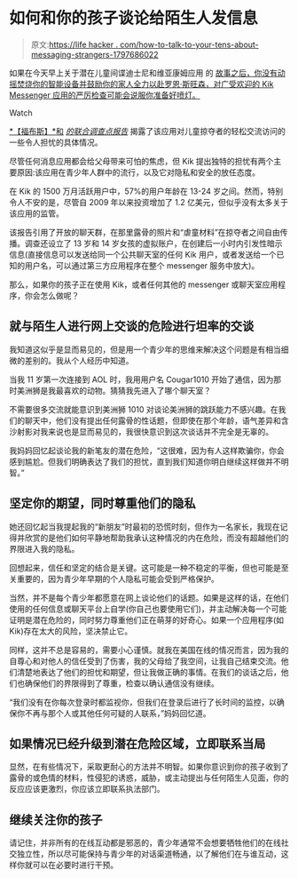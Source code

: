 # 如何和你的孩子谈论给陌生人发信息

> 原文:[https://life hacker . com/how-to-talk-to-your-tens-about-messaging-strangers-1797686022](https://lifehacker.com/how-to-talk-to-your-teens-about-messaging-strangers-1797686022)

如果在今天早上关于潜在儿童间谍迪士尼和维亚康姆应用 的 [故事之后，你没有动摇焚烧你的智能设备并鼓励你的家人全力以赴罗恩·斯旺森，对广受欢迎的 Kik Messenger 应用的严厉检查可能会说服你准备好喷灯。](http://lifehacker.com/stop-mickey-mouse-from-spying-on-your-kids-1797656454#_ga=2.222324377.340414407.1502113341-1066327814.1498537403) 

Watch

[*【福布斯】*和](https://www.forbes.com/sites/thomasbrewster/2017/08/03/kik-has-a-massive-child-abuse-problem/#4e332fca1a14) [*的联合调查点报告*](https://www.forbes.com/sites/thomasbrewster/2017/08/03/kik-has-a-massive-child-abuse-problem/#4e332fca1a14) 揭露了该应用对儿童掠夺者的轻松交流访问的一些令人担忧的具体情况。

尽管任何消息应用都会给父母带来可怕的焦虑，但 Kik 提出独特的担忧有两个主要原因:该应用在青少年人群中的流行，以及它对隐私和安全的放任态度。

在 Kik 的 1500 万月活跃用户中，57%的用户年龄在 13-24 岁之间。然而，特别令人不安的是，尽管自 2009 年以来投资增加了 1.2 亿美元，但似乎没有太多关于该应用的监管。

该报告引用了开放的聊天群，在那里露骨的照片和“虐童材料”在掠夺者之间自由传播。调查还设立了 13 岁和 14 岁女孩的虚拟账户，在创建后一小时内引发性暗示信息(直接信息可以发送给同一个公共聊天室的任何 Kik 用户，或者发送给一个已知的用户名，可以通过第三方应用程序在整个 messenger 服务中放大)。

那么，如果你的孩子正在使用 Kik，或者任何其他的 messenger 或聊天室应用程序，你会怎么做呢？

## 就与陌生人进行网上交谈的危险进行坦率的交谈

我知道这似乎是显而易见的，但是用一个青少年的思维来解决这个问题是有相当细微的差别的。我从个人经历中知道。

当我 11 岁第一次连接到 AOL 时，我用用户名 Cougar1010 开始了通信，因为那时美洲狮是我最喜欢的动物。猜猜我先进入了哪个聊天室？

不需要很多交流就能意识到美洲狮 1010 对谈论美洲狮的跳跃能力不感兴趣。在我们的聊天中，他们没有提出任何露骨的性话题，但即使在那个年龄，语气差异和含沙射影对我来说也是显而易见的，我很快意识到这次谈话并不完全是无辜的。

我妈妈回忆起谈论我的新笔友的潜在危险，“这很难，因为有人这样欺骗你，你会感到尴尬。但我们明确表达了我们的担忧，直到我们知道你明白继续这样做并不明智。”

## 坚定你的期望，同时尊重他们的隐私

她还回忆起当我提起我的“新朋友”时最初的恐慌时刻，但作为一名家长，我现在记得并欣赏的是他们如何平静地帮助我承认这种情况的内在危险，而没有超越他们的界限进入我的隐私。

回想起来，信任和坚定的结合是关键。这可能是一种不稳定的平衡，但也可能是至关重要的，因为青少年早期的个人隐私可能会受到严格保护。

当然，并不是每个青少年都愿意在网上谈论他们的话题。如果是这样的话，在他们使用的任何信息或聊天平台上自学(你自己也要使用它们)，并主动解决每一个可能证明是潜在危险的，同时努力尊重他们正在萌芽的好奇心。如果一个应用程序(如 Kik)存在太大的风险，坚决禁止它。

同样，这并不总是容易的，需要小心谨慎。就我在美国在线的情况而言，因为我的自尊心和对他人的信任受到了伤害，我的父母给了我空间，让我自己结束交流。他们清楚地表达了他们的担忧和期望，但让我做正确的事情。在我们的谈话之后，他们也确保他们的界限得到了尊重，检查以确认通信没有继续。

“我们没有在你每次登录时都监视你，但我们在登录后进行了长时间的监控，以确保你不再与那个人或其他任何可疑的人联系，”妈妈回忆道。

## 如果情况已经升级到潜在危险区域，立即联系当局

显然，在有些情况下，采取更耐心的方法并不明智。如果你意识到你的孩子收到了露骨的或色情的材料，性侵犯的诱惑，威胁，或主动提出与任何陌生人见面，你的反应应该更激烈，你应该立即联系执法部门。

## 继续关注你的孩子

请记住，并非所有的在线互动都是邪恶的，青少年通常不会想要牺牲他们的在线社交独立性，所以尽可能保持与青少年的对话渠道畅通，以了解他们在与谁互动，这样你就可以在必要时进行干预。